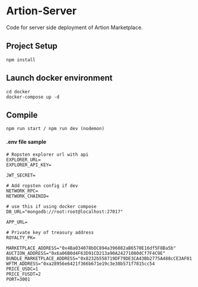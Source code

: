 # Artion-Server
Code for server side deployment of Artion Marketplace.

## Project Setup
```
npm install 
```

## Launch docker environment
```console
cd docker
docker-compose up -d
```

## Compile
```
npm run start / npm run dev (nodemon)
```

#### .env file sample
```
# Ropsten explorer url with api
EXPLORER_URL=
EXPLORER_API_KEY=

JWT_SECRET=

# Add ropsten config if dev
NETWORK_RPC=
NETWORK_CHAINID=

# use this if using docker compose
DB_URL="mongodb://root:root@localhost:27017"

APP_URL=

# Private key of treasury address
ROYALTY_PK=

MARKETPLACE_ADDRESS="0x4Ba034078bDC894a396082aB6570E16df5F8Ba5b"
AUCTION_ADDRESS="0x6a06B0d4F63D91CD213a90A24271080dCf7F4C9E"
BUNDLE_MARKETPLACE_ADDRESS="0x8232b558719DF79DE3CA43Bb2775A488cCE3AF01
WFTM_ADDRESS="0xa28956e6421f366b671e19c3e38b571f7815cc54
PRICE_USDC=1
PRICE_FUSDT=2
PORT=3001
```
